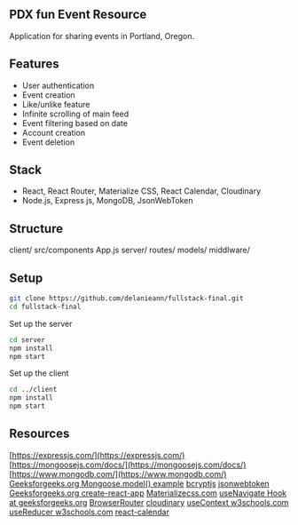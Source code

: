 ## PDX fun Event Resource
Application for sharing events in Portland, Oregon.

## Features
- User authentication
- Event creation
- Like/unlike feature
- Infinite scrolling of main feed
- Event filtering based on date
- Account creation
- Event deletion

## Stack
- React, React Router, Materialize CSS, React Calendar, Cloudinary
- Node.js, Express js, MongoDB, JsonWebToken

## Structure
client/
    src/components
    App.js
server/
    routes/
    models/
    middlware/

## Setup
```bash
git clone https://github.com/delanieann/fullstack-final.git
cd fullstack-final
```

Set up the server
```bash
cd server
npm install
npm start
```

Set up the client
```bash
cd ../client
npm install
npm start
```

## Resources
[https://expressjs.com/](https://expressjs.com/)
[https://mongoosejs.com/docs/](https://mongoosejs.com/docs/)
[https://www.mongodb.com/](https://www.mongodb.com/)
[Geeksforgeeks.org Mongoose.model() example](https://www.geeksforgeeks.org/mongoose-mongoose-model-function/)
[bcryptjs](https://www.npmjs.com/package/bcryptjs)
[jsonwebtoken](https://jwt.io/introduction)
[Geeksforgeeks.org create-react-app](https://www.geeksforgeeks.org/create-a-new-react-app-npm-create-react-app/) 
[Materializecss.com](https://materializecss.com/text-inputs.html)
[useNavigate Hook at geeksforgeeks.org](https://www.geeksforgeeks.org/reactjs/reactjs-usenavigate-hook/)
[BrowserRouter](https://www.geeksforgeeks.org/reactjs/browserrouter-in-react/)
[cloudinary](https://cloudinary.com/)
[useContext w3schools.com](https://www.w3schools.com/react/react_usecontext.asp)
[useReducer w3schools.com](https://www.w3schools.com/react/react_usereducer.asp)
[react-calendar](https://www.npmjs.com/package/react-calendar)
